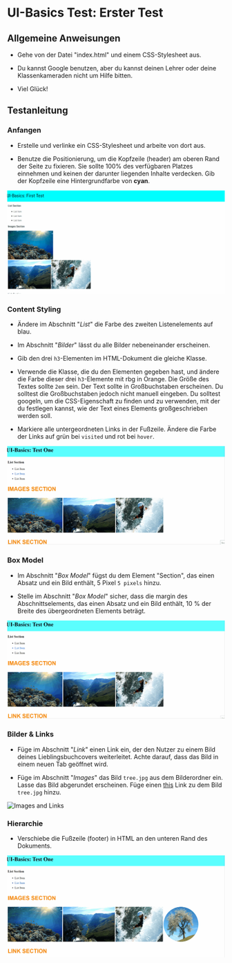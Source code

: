 # UI-Basics Test: Erster Test
## Allgemeine Anweisungen

* Gehe von der Datei "index.html" und einem CSS-Stylesheet aus.

* Du kannst Google benutzen, aber du kannst deinen Lehrer oder deine Klassenkameraden nicht um Hilfe bitten.

* Viel Glück!

## Testanleitung
### Anfangen
* Erstelle und verlinke ein CSS-Stylesheet und arbeite von dort aus.

* Benutze die Positionierung, um die Kopfzeile (header) am oberen Rand der Seite zu fixieren. Sie sollte 100% des verfügbaren Platzes einnehmen und keinen der darunter liegenden Inhalte verdecken. Gib der Kopfzeile eine Hintergrundfarbe von **cyan**.

![Starting Up](./mockups/startingUp.gif)

### Content Styling
* Ändere im Abschnitt "_List_" die Farbe des zweiten Listenelements auf blau.

* Im Abschnitt "_Bilder_" lässt du alle Bilder nebeneinander erscheinen.

* Gib den drei `h3`-Elementen im HTML-Dokument die gleiche Klasse.

* Verwende die Klasse, die du den Elementen gegeben hast, und ändere die Farbe dieser drei `h3`-Elemente mit rbg in Orange. Die Größe des Textes sollte `2em` sein. Der Text sollte in Großbuchstaben erscheinen. Du solltest die Großbuchstaben jedoch nicht manuell eingeben. Du solltest googeln, um die CSS-Eigenschaft zu finden und zu verwenden, mit der du festlegen kannst, wie der Text eines Elements großgeschrieben werden soll.

* Markiere alle untergeordneten Links in der Fußzeile. Ändere die Farbe der Links auf grün bei `visited` und rot bei `hover`.

![Content Styling](./mockups/contentStyling.gif)

### Box Model
* Im Abschnitt "_Box Model_" fügst du dem Element "Section", das einen Absatz und ein Bild enthält, 5 Pixel `5 pixels` hinzu.

* Stelle im Abschnitt "_Box Model_" sicher, dass die margin des Abschnittselements, das einen Absatz und ein Bild enthält, 10 % der Breite des übergeordneten Elements beträgt.

![Box Model](./mockups/boxModel.gif)

### Bilder & Links
* Füge im Abschnitt "_Link_" einen Link ein, der den Nutzer zu einem Bild deines Lieblingsbuchcovers weiterleitet. Achte darauf, dass das Bild in einem neuen Tab geöffnet wird.

* Füge im Abschnitt "_Images_" das Bild `tree.jpg` aus dem Bilderordner ein. Lasse das Bild abgerundet erscheinen. Füge einen [this](https://caseytrees.org/tree-species/) Link zu dem Bild `tree.jpg` hinzu.

![Images and Links](./mockups/imagesLinks.gif)

### Hierarchie
* Verschiebe die Fußzeile (footer) in HTML an den unteren Rand des Dokuments.

![Hierarchy](./mockups/hiearchy.gif)
